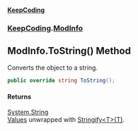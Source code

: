 #### [KeepCoding](index.md 'index')
### [KeepCoding](KeepCoding.md 'KeepCoding').[ModInfo](ModInfo.md 'KeepCoding.ModInfo')
## ModInfo.ToString() Method
Converts the object to a string.  
```csharp
public override string ToString();
```
#### Returns
[System.String](https://docs.microsoft.com/en-us/dotnet/api/System.String 'System.String')  
[Values](ModInfo.Values.md 'KeepCoding.ModInfo.Values') unwrapped with [Stringify&lt;T&gt;(T)](Helper.Stringify.lo+lkcxGY4HWoyqROvdnmA.md 'KeepCoding.Helper.Stringify&lt;T&gt;(T)').
